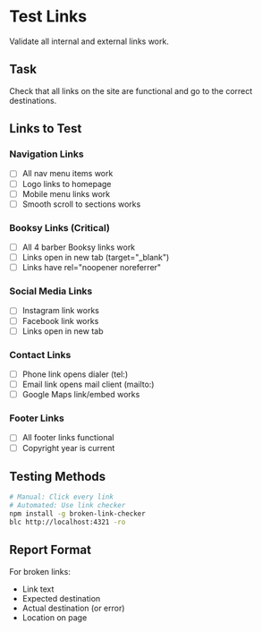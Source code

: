 # Test Links

Validate all internal and external links work.

## Task
Check that all links on the site are functional and go to the correct destinations.

## Links to Test

### Navigation Links
- [ ] All nav menu items work
- [ ] Logo links to homepage
- [ ] Mobile menu links work
- [ ] Smooth scroll to sections works

### Booksy Links (Critical)
- [ ] All 4 barber Booksy links work
- [ ] Links open in new tab (target="_blank")
- [ ] Links have rel="noopener noreferrer"

### Social Media Links
- [ ] Instagram link works
- [ ] Facebook link works
- [ ] Links open in new tab

### Contact Links
- [ ] Phone link opens dialer (tel:)
- [ ] Email link opens mail client (mailto:)
- [ ] Google Maps link/embed works

### Footer Links
- [ ] All footer links functional
- [ ] Copyright year is current

## Testing Methods
```bash
# Manual: Click every link
# Automated: Use link checker
npm install -g broken-link-checker
blc http://localhost:4321 -ro
```

## Report Format
For broken links:
- Link text
- Expected destination
- Actual destination (or error)
- Location on page
